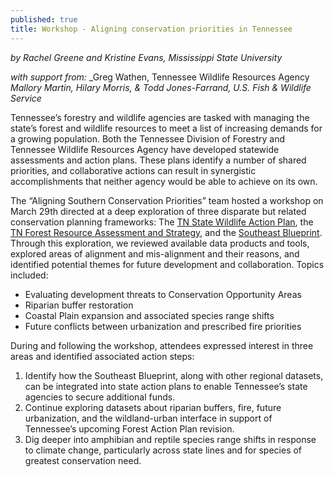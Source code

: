 ```yaml
---
published: true
title: Workshop - Aligning conservation priorities in Tennessee
---
```

_by Rachel Greene and Kristine Evans, Mississippi State University_

_with support from:_
_Greg Wathen, Tennessee Wildlife Resources Agency  
_Mallory Martin, Hilary Morris, & Todd Jones-Farrand, U.S. Fish & Wildlife Service_

Tennessee’s forestry and wildlife agencies are tasked with managing the state’s forest and wildlife resources to meet a list of increasing demands for a growing population. Both the Tennessee Division of Forestry and Tennessee Wildlife Resources Agency have developed statewide assessments and action plans. These plans identify a number of shared priorities, and collaborative actions can result in synergistic accomplishments that neither agency would be able to achieve on its own.

The “Aligning Southern Conservation Priorities” team hosted a workshop on March 29th directed at a deep exploration of three disparate but related conservation planning frameworks: The [TN State Wildlife Action Plan](http://www.tnswap.com/), the [TN Forest Resource Assessment and Strategy](https://www.tn.gov/agriculture/forests/protection/ag-forests-action-plan.html), and the [Southeast Blueprint](http://secassoutheast.org/blueprint). Through this exploration, we reviewed available data products and tools, explored areas of alignment and mis-alignment and their reasons, and identified potential themes for future development and collaboration. Topics included:

- Evaluating development threats to Conservation Opportunity Areas
- Riparian buffer restoration
- Coastal Plain expansion and associated species range shifts
- Future conflicts between urbanization and prescribed fire priorities

During and following the workshop, attendees expressed interest in three areas and identified associated action steps:

1.	Identify how the Southeast Blueprint, along with other regional datasets, can be integrated into state action plans to enable Tennessee’s state agencies to secure additional funds.
2.	Continue exploring datasets about riparian buffers, fire, future urbanization, and the wildland-urban interface in support of Tennessee’s upcoming Forest Action Plan revision.
3.	Dig deeper into amphibian and reptile species range shifts in response to climate change, particularly across state lines and for species of greatest conservation need.
